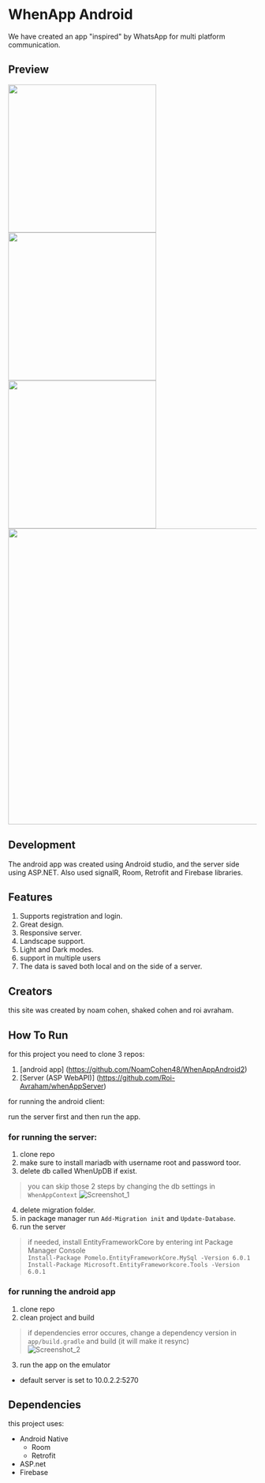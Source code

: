 # WhenApp Android
We have created an app "inspired" by WhatsApp for multi platform communication.

## Preview
<img src="https://user-images.githubusercontent.com/47411973/174489826-a74a391e-1f76-49de-a27a-4a14277b2d0b.png" width="300">
<img src="https://user-images.githubusercontent.com/47411973/174489926-fee402ab-90dd-40ec-9e0e-8ae92552d034.png" width="300">
<img src="https://user-images.githubusercontent.com/47411973/174489943-e99523a0-bd9e-406b-af0f-893bda131ccc.png" width="300">
<img src="https://user-images.githubusercontent.com/47411973/174489955-69e3a80f-14e1-4449-9f19-f2124378fd45.png" width="600">

## Development
The android app was created using Android studio, and the server side using ASP.NET.
Also used signalR, Room, Retrofit and Firebase libraries. 

## Features
1. Supports registration and login.
2. Great design.
3. Responsive server.
4. Landscape support.
5. Light and Dark modes.
6. support in multiple users
7. The data is saved both local and on the side of a server.

## Creators
this site was created by noam cohen, shaked cohen and roi avraham.

## How To Run

for this project you need to clone 3 repos:
1. [android app] (https://github.com/NoamCohen48/WhenAppAndroid2)
2. [Server (ASP WebAPI)] (https://github.com/Roi-Avraham/whenAppServer)

for running the android client:

run the server first and then run the app.

### for running the server:
1. clone repo
2. make sure to install mariadb with username root and password toor.
3. delete db called WhenUpDB if exist.

> you can skip those 2 steps by changing the db settings in `WhenAppContext`
> ![Screenshot_1](https://user-images.githubusercontent.com/92931230/169861142-caac3fb0-8244-4c7c-a4b3-6d7413e2cf57.png)

4. delete migration folder.
5. in package manager run `Add-Migration init` and `Update-Database`.
6. run the server

> if needed, install EntityFrameworkCore by entering int Package Manager Console  
> `Install-Package Pomelo.EntityFrameworkCore.MySql -Version 6.0.1`  
> `Install-Package Microsoft.EntityFrameworkcore.Tools -Version 6.0.1`  


### for running the android app
1. clone repo
2. clean project and build
> if dependencies error occures, change a dependency version in `app/build.gradle` and build (it will make it resync)  
> ![Screenshot_2](https://user-images.githubusercontent.com/92931230/176941157-54042a1f-1493-4071-94b7-0a0a178f2d7e.png)
3. run the app on the emulator

* default server is set to 10.0.2.2:5270

## Dependencies
this project uses:
- Android Native
  - Room
  - Retrofit
- ASP.net
- Firebase
